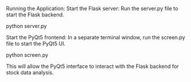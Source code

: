 Running the Application:
Start the Flask server: Run the server.py file to start the Flask backend.

python server.py

Start the PyQt5 frontend: In a separate terminal window, run the screen.py file to start the PyQt5 UI.

python screen.py

This will allow the PyQt5 interface to interact with the Flask backend for stock data analysis.

